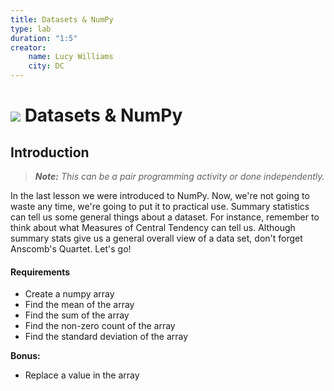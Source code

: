 ```yaml
---
title: Datasets & NumPy
type: lab
duration: "1:5"
creator:
    name: Lucy Williams
    city: DC
---
```


# ![](https://ga-dash.s3.amazonaws.com/production/assets/logo-9f88ae6c9c3871690e33280fcf557f33.png) Datasets & NumPy

## Introduction

> ***Note:*** _This can be a pair programming activity or done independently._

In the last lesson we were introduced to NumPy. Now, we're not going to waste 
any time, we're going to put it to practical use. Summary statistics can tell us some general 
things about a dataset. For instance, remember to think about what Measures of Central Tendency can tell us. 
Although summary stats give us a general overall view of a data set, don't forget Anscomb's Quartet. 
Let's go!

#### Requirements

- Create a numpy array
- Find the mean of the array
- Find the sum of the array
- Find the non-zero count of the array
- Find the standard deviation of the array


**Bonus:**
- Replace a value in the array


